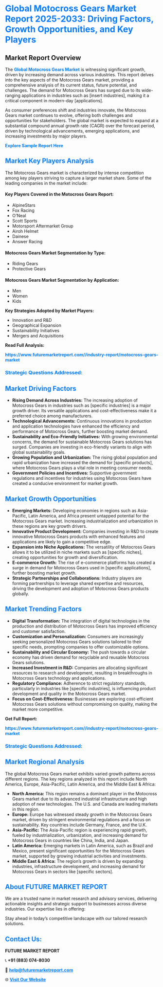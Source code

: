 <h1 style="color: #007BFF;">Global Motocross Gears Market Report 2025-2033: Driving Factors, Growth Opportunities, and Key Players</h1>

<section id="overview">
<h2>Market Report Overview</h2>
<p>The <a href="https://www.futuremarketreport.com//industry-report/motocross-gears-market" style="color: #007BFF; text-decoration: none;"><strong>Global Motocross Gears Market</strong></a> is witnessing significant growth, driven by increasing demand across various industries. This report delves into the key aspects of the Motocross Gears market, providing a comprehensive analysis of its current status, future potential, and challenges. The demand for Motocross Gears has surged due to its wide-ranging applications in industries such as [insert industries], making it a critical component in modern-day [applications].</p>
<p>As consumer preferences shift and industries innovate, the Motocross Gears market continues to evolve, offering both challenges and opportunities for stakeholders. The global market is expected to expand at a substantial compound annual growth rate (CAGR) over the forecast period, driven by technological advancements, emerging applications, and increasing investments by major players.</p>
</section>

<section id="overview">
<p><a href="https://www.futuremarketreport.com//request-sample/reportId=92289" style="color: #007BFF; text-decoration: none;"><strong>Explore Sample Report Here</strong></a></p>
</section>

<section id="key-players">
<h2 style="color: #007BFF;">Market Key Players Analysis</h2>
<p>The Motocross Gears market is characterized by intense competition among key players striving to capture a larger market share. Some of the leading companies in the market include:</p>
<h4>Key Players Covered in the Motocross Gears Report:</h4>
<ul><li>AlpineStars</li><li>Fox Racing</li><li>O&#039;Neal</li><li>Scott Sports</li><li>Motorsport Aftermarket Group</li><li>Airoh Helmet</li><li>Dainese</li><li>Answer Racing</li></ul>
<h4>Motocross Gears Market Segmentation by Type:</h4>
<ul><li>Riding Gears</li><li>Protective Gears</li></ul>

<h4>Motocross Gears Market Segmentation by Application:</h4>
<ul><li>Men</li><li>Women</li><li>Kids</li></ul>
<p><strong>Key Strategies Adopted by Market Players:</strong></p>
<ul>
<li>Innovation and R&D</li>
<li>Geographical Expansion</li>
<li>Sustainability Initiatives</li>
<li>Mergers and Acquisitions</li>
</ul>
</section>

<section>
<p><strong>Read Full Analysis: </strong></p><a href="https://www.futuremarketreport.com//industry-report/motocross-gears-market" style="color: #007BFF; text-decoration: none;"><strong>https://www.futuremarketreport.com//industry-report/motocross-gears-market</strong></a>
<h3 style="color: #007BFF;">Strategic Questions Addressed:</h3>
</section>

<section id="driving-factors">
<h2 style="color: #007BFF;">Market Driving Factors</h2>
<ul>
<li><strong>Rising Demand Across Industries:</strong> The increasing adoption of Motocross Gears in industries such as [specific industries] is a major growth driver. Its versatile applications and cost-effectiveness make it a preferred choice among manufacturers.</li>
<li><strong>Technological Advancements:</strong> Continuous innovations in production and application technologies have enhanced the efficiency and performance of Motocross Gears, further boosting market demand.</li>
<li><strong>Sustainability and Eco-Friendly Initiatives:</strong> With growing environmental concerns, the demand for sustainable Motocross Gears solutions has surged. Companies are investing in eco-friendly variants to align with global sustainability goals.</li>
<li><strong>Growing Population and Urbanization:</strong> The rising global population and rapid urbanization have increased the demand for [specific products], where Motocross Gears plays a vital role in meeting consumer needs.</li>
<li><strong>Government Policies and Incentives:</strong> Supportive government regulations and incentives for industries using Motocross Gears have created a conducive environment for market growth.</li>
</ul>
</section>

<section id="growth-opportunities">
<h2 style="color: #007BFF;">Market Growth Opportunities</h2>
<ul>
<li><strong>Emerging Markets:</strong> Developing economies in regions such as Asia-Pacific, Latin America, and Africa present untapped potential for the Motocross Gears market. Increasing industrialization and urbanization in these regions are key growth drivers.</li>
<li><strong>Innovative Product Development:</strong> Companies investing in R&D to create innovative Motocross Gears products with enhanced features and applications are likely to gain a competitive edge.</li>
<li><strong>Expansion into Niche Applications:</strong> The versatility of Motocross Gears allows it to be utilized in niche markets such as [specific niches], creating opportunities for growth and diversification.</li>
<li><strong>E-commerce Growth:</strong> The rise of e-commerce platforms has created a surge in demand for Motocross Gears used in [specific applications], further boosting market growth.</li>
<li><strong>Strategic Partnerships and Collaborations:</strong> Industry players are forming partnerships to leverage shared expertise and resources, driving the development and adoption of Motocross Gears products globally.</li>
</ul>
</section>

<section id="trending-factors">
<h2 style="color: #007BFF;">Market Trending Factors</h2>
<ul>
<li><strong>Digital Transformation:</strong> The integration of digital technologies in the production and distribution of Motocross Gears has improved efficiency and customer satisfaction.</li>
<li><strong>Customization and Personalization:</strong> Consumers are increasingly seeking personalized Motocross Gears solutions tailored to their specific needs, prompting companies to offer customizable options.</li>
<li><strong>Sustainability and Circular Economy:</strong> The push towards a circular economy has driven demand for recyclable and reusable Motocross Gears solutions.</li>
<li><strong>Increased Investment in R&D:</strong> Companies are allocating significant resources to research and development, resulting in breakthroughs in Motocross Gears technology and applications.</li>
<li><strong>Regulatory Compliance:</strong> Adherence to strict regulatory standards, particularly in industries like [specific industries], is influencing product development and quality in the Motocross Gears market.</li>
<li><strong>Focus on Cost-Effectiveness:</strong> Businesses are exploring cost-efficient Motocross Gears solutions without compromising on quality, making the market more competitive.</li>
</ul>
</section>

<section>
<p><strong>Get Full Report: </strong></p><a href="https://www.futuremarketreport.com//industry-report/motocross-gears-market" style="color: #007BFF; text-decoration: none;"><strong>https://www.futuremarketreport.com//industry-report/motocross-gears-market</strong></a>
<h3 style="color: #007BFF;">Strategic Questions Addressed:</h3>
</section>


<section id="regional-analysis">
<h2 style="color: #007BFF;">Market Regional Analysis</h2>
<p>The global Motocross Gears market exhibits varied growth patterns across different regions. The key regions analyzed in this report include North America, Europe, Asia-Pacific, Latin America, and the Middle East & Africa:</p>
<ul>
<li><strong>North America:</strong> This region remains a dominant player in the Motocross Gears market due to its advanced industrial infrastructure and high adoption of new technologies. The U.S. and Canada are leading markets in this region.</li>
<li><strong>Europe:</strong> Europe has witnessed steady growth in the Motocross Gears market, driven by stringent environmental regulations and a focus on sustainability. Key countries include Germany, France, and the U.K.</li>
<li><strong>Asia-Pacific:</strong> The Asia-Pacific region is experiencing rapid growth, fueled by industrialization, urbanization, and increasing demand for Motocross Gears in countries like China, India, and Japan.</li>
<li><strong>Latin America:</strong> Emerging markets in Latin America, such as Brazil and Mexico, present significant opportunities for the Motocross Gears market, supported by growing industrial activities and investments.</li>
<li><strong>Middle East & Africa:</strong> The region’s growth is driven by expanding industries, infrastructure development, and increasing demand for Motocross Gears in sectors like [specific sectors].</li>
</ul>
</section>

<footer>
<h2 style="color: #007BFF;">About FUTURE MARKET REPORT</h2>
<p>We are a trusted name in market research and advisory services, delivering actionable insights and strategic support to businesses across diverse industries. Our expertise lies in offering:</p>

<p>Stay ahead in today’s competitive landscape with our tailored research solutions.</p>

<h2 style="color: #007BFF;">Contact Us:</h2>
<p><strong>FUTURE MARKET REPORT</strong></p>
<p>📞 <strong>+91 (883) 074-8030</strong></p>
<p>📧 <strong><a href="mailto:help@futuremarketreport.com" style="color: #007BFF;">help@futuremarketreport.com</a></strong></p>
<p>🌐 <strong><a href="https://www.futuremarketreport.com/" style="color: #007BFF;">Visit Our Website</a></strong></p>
</footer>